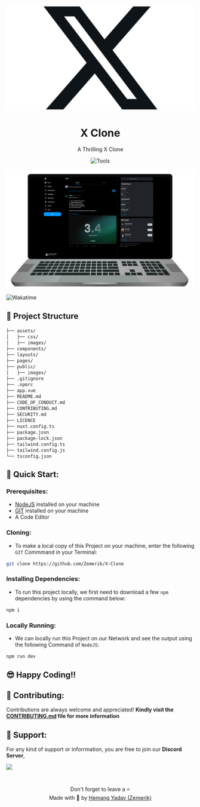 <div align = "center">

<img src = "assets/images/x_logo.png" alt = "X Logo">

<h1>X Clone</h1>

<p>A Thrilling X Clone</p>

![Tools](https://skillicons.dev/icons?i=vue,javascript,typescript,nuxtjs,tailwindcss,nodejs,vscode,vercel,github&perline=25)

![Laptop Screenshot](assets/images/screenshot_laptop.png)

</div>

![Wakatime](https://wakatime.com/badge/user/9860690e-8928-4746-844c-c2924f121f2d/project/efc7e5c7-60a0-40f6-abbe-6df0eeb5b829.svg)

## 🚀 Project Structure

```text
├── assets/
│   ├── css/
│   ├── images/
├── components/
├── layouts/
├── pages/
├── public/
│   ├── images/
├── .gitignore
├── .npmrc
├── app.vue
├── README.md
├── CODE_OF_CONDUCT.md
├── CONTRIBUTING.md
├── SECURITY.md
├── LICENCE
├── nuxt.config.ts
├── package.json
├── package-lock.json
├── tailwind.config.ts
├── tailwind.config.js
└── tsconfig.json
```

## 🚀 Quick Start:

### Prerequisites:

- [NodeJS](https://nodejs.org) installed on your machine
- [GIT](https://git-scm.com) installed on your machine
- A Code Editor

### Cloning:

- To make a local copy of this Project on your machine, enter the following `GIT` Commmand in your Terminal:

```bash
git clone https://github.com/Zemerik/X-Clone
```

### Installing Dependencies:

- To run this project locally, we first need to download a few `npm` dependencies by using the command below:

```bash
npm i
```

### Locally Running:

- We can locally run this Project on our Network and see the output using the following Command of `NodeJS`:

```bash
npm run dev
```

## 😎 Happy Coding!!

## 🤝 Contributing:

Contributions are always welcome and appreciated! **Kindly visit the [CONTRIBUTING.md](https://github.com/Zemerik/X-Clone/blob/main/CONTRIBUTING.md) file for more information**


## 💁 Support:

For any kind of support or inforrmation, you are free to join our **Discord Server**,

<a href = "https://discord.gg/UF9KsmuGbr">
  <img src = "https://invidget.switchblade.xyz/UF9KsmuGbr">
</a>

#

<p align = "center">
  Don't forget to leave a ⭐
  <br>
  Made with 💖 by <a href = "https://github.com/Zemerik">Hemang Yadav (Zemerik)</a>
</p>
